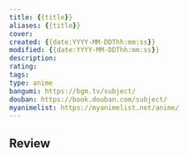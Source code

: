 ```yaml
---
title: {{title}}
aliases: {{title}}
cover: 
created: {{date:YYYY-MM-DDThh:mm:ss}} 
modified: {{date:YYYY-MM-DDThh:mm:ss}} 
description: 
rating: 
tags: 
type: anime
bangumi: https://bgm.tv/subject/
douban: https://book.douban.com/subject/
myanimelist: https://myanimelist.net/anime/
---
```


## Review

